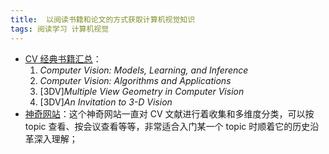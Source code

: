 ```yaml
---
title:  以阅读书籍和论文的方式获取计算机视觉知识
tags: 阅读学习 计算机视觉
---
```


* [CV 经典书籍汇总](https://www.zhihu.com/question/28813777)：
    1. *Computer Vision: Models, Learning, and Inference*
    2. *Computer Vision: Algorithms and Applications*
    3. \[3DV\]*Multiple View Geometry in Computer Vision*
    4. \[3DV\]*An Invitation to 3-D Vision*
* [神奇网站](http://www.visionbib.com/bibliography/contents.html)：这个神奇网站一直对 CV 文献进行着收集和多维度分类，可以按 topic 查看、按会议查看等等，非常适合入门某一个 topic 时顺着它的历史沿革深入理解；